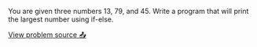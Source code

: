 You are given three numbers 13, 79, and 45. Write a program that will print the
largest number using if-else.


[View problem source 📤](https://drive.google.com/file/d/1bfxye7A1p-BBJCQCXaiUetl_qyS2Vc1E/view)